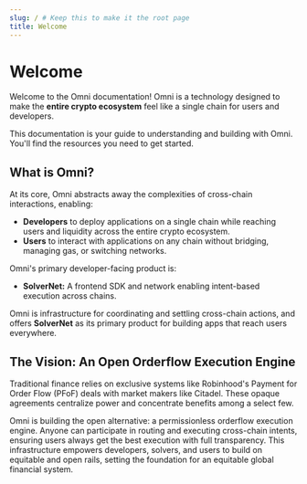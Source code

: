 ```yaml
---
slug: / # Keep this to make it the root page
title: Welcome
---
```


# Welcome

Welcome to the Omni documentation! Omni is a technology designed to make the **entire crypto ecosystem** feel like a single chain for users and developers.

This documentation is your guide to understanding and building with Omni. You'll find the resources you need to get started.

## What is Omni?

At its core, Omni abstracts away the complexities of cross-chain interactions, enabling:

*   **Developers** to deploy applications on a single chain while reaching users and liquidity across the entire crypto ecosystem.
*   **Users** to interact with applications on any chain without bridging, managing gas, or switching networks.

Omni's primary developer-facing product is:

*   **SolverNet:** A frontend SDK and network enabling intent-based execution across chains.

Omni is infrastructure for coordinating and settling cross-chain actions, and offers **SolverNet** as its primary product for building apps that reach users everywhere.

## The Vision: An Open Orderflow Execution Engine

Traditional finance relies on exclusive systems like Robinhood's Payment for Order Flow (PFoF) deals with market makers like Citadel. These opaque agreements centralize power and concentrate benefits among a select few.

Omni is building the open alternative: a permissionless orderflow execution engine. Anyone can participate in routing and executing cross-chain intents, ensuring users always get the best execution with full transparency. This infrastructure empowers developers, solvers, and users to build on equitable and open rails, setting the foundation for an equitable global financial system.
